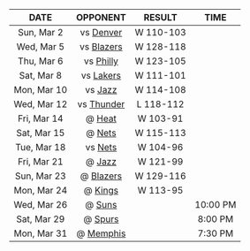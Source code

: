 |    DATE     |             OPPONENT             |  RESULT   |   TIME   |
|:-----------:|:--------------------------------:|:---------:|:--------:|
| Sun, Mar 2  |  vs [Denver](/r/denvernuggets)   | W 110-103 |          |
| Wed, Mar 5  |     vs [Blazers](/r/ripcity)     | W 128-118 |          |
| Thu, Mar 6  |      vs [Philly](/r/sixers)      | W 123-105 |          |
| Sat, Mar 8  |      vs [Lakers](/r/lakers)      | W 111-101 |          |
| Mon, Mar 10 |      vs [Jazz](/r/UtahJazz)      | W 114-108 |          |
| Wed, Mar 12 |     vs [Thunder](/r/Thunder)     | L 118-112 |          |
| Fri, Mar 14 |        @ [Heat](/r/heat)         | W 103-91  |          |
| Sat, Mar 15 |       @ [Nets](/r/GoNets)        | W 115-113 |          |
| Tue, Mar 18 |       vs [Nets](/r/GoNets)       | W 104-96  |          |
| Fri, Mar 21 |      @ [Jazz](/r/UtahJazz)       | W 121-99  |          |
| Sun, Mar 23 |     @ [Blazers](/r/ripcity)      | W 129-116 |          |
| Mon, Mar 24 |       @ [Kings](/r/kings)        | W 113-95  |          |
| Wed, Mar 26 |        @ [Suns](/r/suns)         |           | 10:00 PM |
| Sat, Mar 29 |      @ [Spurs](/r/NBASpurs)      |           | 8:00 PM  |
| Mon, Mar 31 | @ [Memphis](/r/memphisgrizzlies) |           | 7:30 PM  |
